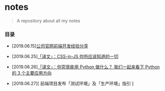 # notes

> A repository about all my notes

### 目录

- [2019.06.15][公司官网前端开发经验分享](https://juejin.im/post/5d046fd4f265da1b725c0066)

- [2019.06.25][「译文」：CSS-in-JS 你所应该知道的一切](https://juejin.im/post/5d10e5d36fb9a07eb55f6939)

- [2019.06.26][「译文」：你究竟能用 Python 做什么？ 我们一起来看下 Python 的 3 个主要应用方向](https://juejin.im/post/5d132b0bf265da1bce3de0c9)

- [2019.06.27][ 前端项目发布「测试环境」及「生产环境」指引 ]